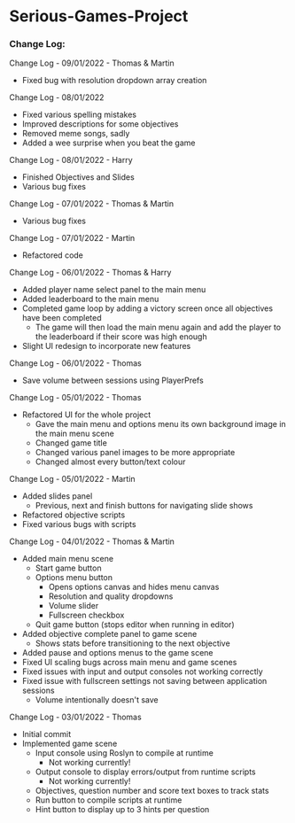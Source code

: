 # Serious-Games-Project
 
### Change Log:

Change Log - 09/01/2022 - Thomas & Martin 
- Fixed bug with resolution dropdown array creation

Change Log - 08/01/2022
- Fixed various spelling mistakes
- Improved descriptions for some objectives
- Removed meme songs, sadly
- Added a wee surprise when you beat the game 

Change Log - 08/01/2022 - Harry
- Finished Objectives and Slides
- Various bug fixes

Change Log - 07/01/2022 - Thomas & Martin 
- Various bug fixes 

Change Log - 07/01/2022 - Martin
- Refactored code

Change Log - 06/01/2022 - Thomas & Harry
- Added player name select panel to the main menu 
- Added leaderboard to the main menu 
- Completed game loop by adding a victory screen once all objectives have been completed 
	- The game will then load the main menu again and add the player to the leaderboard if their score was high enough
- Slight UI redesign to incorporate new features

Change Log - 06/01/2022 - Thomas
- Save volume between sessions using PlayerPrefs

Change Log - 05/01/2022 - Thomas 
- Refactored UI for the whole project
	- Gave the main menu and options menu its own background image in the main menu scene
	- Changed game title 
	- Changed various panel images to be more appropriate
	- Changed almost every button/text colour

Change Log - 05/01/2022 - Martin 
- Added slides panel
	- Previous, next and finish buttons for navigating slide shows
- Refactored objective scripts 
- Fixed various bugs with scripts

Change Log - 04/01/2022 - Thomas & Martin
- Added main menu scene 
	- Start game button 
	- Options menu button
		- Opens options canvas and hides menu canvas 
		- Resolution and quality dropdowns
		- Volume slider
		- Fullscreen checkbox
	- Quit game button (stops editor when running in editor)
- Added objective complete panel to game scene 
	- Shows stats before transitioning to the next objective 
- Added pause and options menus to the game scene 
- Fixed UI scaling bugs across main menu and game scenes 
- Fixed issues with input and output consoles not working correctly
- Fixed issue with fullscreen settings not saving between application sessions
	- Volume intentionally doesn't save

Change Log - 03/01/2022 - Thomas
- Initial commit
- Implemented game scene
	- Input console using Roslyn to compile at runtime
		- Not working currently!
	- Output console to display errors/output from runtime scripts
		- Not working currently!
	- Objectives, question number and score text boxes to track stats
	- Run button to compile scripts at runtime 
	- Hint button to display up to 3 hints per question 